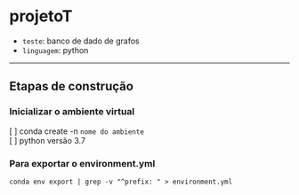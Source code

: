 # projetoT

* `teste`: banco de dado de grafos
* `linguagem`: python

------------------
## Etapas de construção

### Inicializar o ambiente virtual

[ ] conda create -n `nome do ambiente`<br>
[ ] python versão 3.7


### Para exportar o environment.yml
`conda env export | grep -v "^prefix: " > environment.yml`

